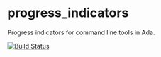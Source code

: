 # progress_indicators
Progress indicators for command line tools in Ada.

[![Build Status](https://github.com/pyjarrett/progress_indicators/actions/workflows/build.yml/badge.svg)](https://github.com/pyjarrett/progress_indicators/actions)

